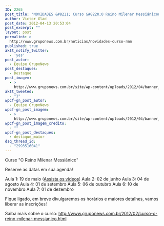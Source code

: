 ```yaml
---
ID: 2265
post_title: 'NOVIDADES &#8211; Curso &#8220;O Reino Milenar Messiânico&#8221;'
author: Victor Glad
post_date: 2012-04-13 20:53:04
post_excerpt: ""
layout: post
permalink: >
  http://www.gruponews.com.br/noticias/novidades-curso-rmm
published: true
aktt_notify_twitter:
  - 'yes'
post_autor:
  - Equipe GrupoNews
post_destaques:
  - Destaque
post_imagem:
  - >
    http://www.gruponews.com.br/site/wp-content/uploads/2012/04/banner_rmm_novidades.jpg
aktt_tweeted:
  - "1"
wpcf-gn_post_autor:
  - Equipe GrupoNews
wpcf-gn_post_imagem:
  - >
    http://www.gruponews.com.br/site/wp-content/uploads/2012/04/banner_rmm_novidades.jpg
wpcf-gn_post_imagem_credito:
  - ""
wpcf-gn_post_destaques:
  - destaque_maior
dsq_thread_id:
  - "2993516041"
---
```

Curso "O Reino Milenar Messiânico"

Reserve as datas em sua agenda!

Aula 1: 19 de maio (<a title="Curso “O Reino Milenar Messiânico” #aula01" href="http://www.gruponews.com.br/audiosevideos/curso-reino-milenar-messianico/aula01">Assista os vídeos</a>)
Aula 2: 02 de junho
Aula 3: 04 de agosto
Aula 4: 01 de setembro
Aula 5: 06 de outubro
Aula 6: 10 de novembro
Aula 7: 01 de dezembro

Fique ligado, em breve divulgaremos os horários e maiores detalhes, vamos liberar as inscrições!

Saiba mais sobre o curso: <a href="http://www.gruponews.com.br/2012/02/curso-o-reino-milenar-messianico.html">http://www.gruponews.com.br/2012/02/curso-o-reino-milenar-messianico.html</a>